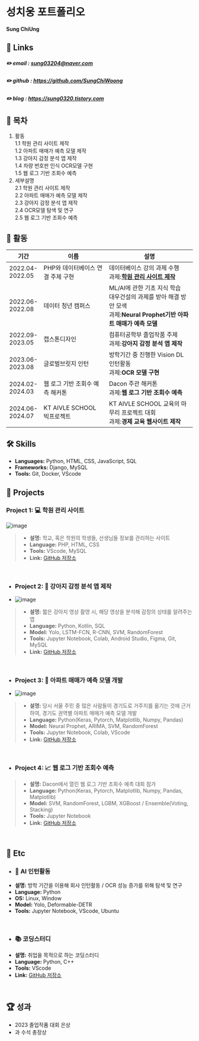 # 성치웅 포트폴리오

**Sung ChiUng**

## 🔗 Links
##### :pencil2: email : sung03204@naver.com
##### :pencil2: github : https://github.com/SungChiWoong
##### :pencil2: blog : https://sung0320.tistory.com

## 📝 목차
1. 활동
   <br>1.1 학원 관리 사이트 제작
   <br>1.2 아파트 매매가 예측 모델 제작
   <br>1.3 강아지 감정 분석 앱 제작
   <br>1.4 차량 번호판 인식 OCR모델 구현
   <br>1.5 웹 로그 기반 조회수 예측
2. 세부설명
   <br>2.1 학원 관리 사이트 제작
   <br>2.2 아파트 매매가 예측 모델 제작
   <br>2.3 강아지 감정 분석 앱 제작
   <br>2.4 OCR모델 탐색 및 연구
   <br>2.5 웹 로그 기반 조회수 예측

## 📄 활동
|기간|이름|설명|
|------|---|---|
|2022.04-<br>2022.05|PHP와 데이터베이스 연결 주제 구현|데이터베이스 강의 과제 수행<br>과제:[**학원 관리 사이트 제작**](#project-1-학원-관리-사이트)|
|2022.06-<br>2022.08|데이터 청년 캠퍼스|ML/AI에 관한 기초 지식 학습<br>대우건설의 과제를 받아 해결 방안 모색<br>과제:**Neural Prophet기반 아파트 매매가 예측 모델**|
|2022.09-<br>2023.05|캡스톤디자인|컴퓨터공학부 졸업작품 주제<br>과제:**강아지 감정 분석 앱 제작**|
|2023.06-<br>2023.08|글로벌브릿지 인턴|방학기간 중 진행한 Vision DL 인턴활동<br>과제:**OCR 모델 구현**|
|2024.02-<br>2024.03|웹 로그 기반 조회수 예측 해커톤|Dacon 주관 해커톤<br>과제:**웹 로그 기반 조회수 예측**|
|2024.06-<br>2024.07|KT AIVLE SCHOOL 빅프로젝트|KT AIVLE SCHOOL 교육의 마무리 프로젝트 대회<br>과제:**경제 교육 웹사이트 제작**|



## 🛠️ Skills
- **Languages:** Python, HTML, CSS, JavaScript, SQL
- **Frameworks:** Django, MySQL
- **Tools:** Git, Docker, VScode

## 📂 Projects

### Project 1: 💻 학원 관리 사이트
![image](https://github.com/SungChiWoong/SungChiWoong/assets/123548388/ecb506c1-4081-4caf-9c77-7fafd1cd0dda)
>- **설명:** 학교, 혹은 학원의 학생들, 선생님들 정보를 관리하는 사이트
>- **Language:** PHP, HTML, CSS
>- **Tools:** VScode, MySQL
>- **Link:** [GitHub 저장소](https://github.com/SungChiWoong/Student-Management)

<br>

- ### Project 2: 📱 강아지 감정 분석 앱 제작
- ![image](https://github.com/SungChiWoong/SungChiWoong/assets/123548388/d2f5c68e-a35c-4de8-954f-b01f3044cd6d)
>- **설명:** 짧은 강아지 영상 촬영 시, 해당 영상을 분석해 감정의 상태를 알려주는 앱
>- **Language:** Python, Kotlin, SQL
>- **Model:** Yolo, LSTM-FCN, R-CNN, SVM, RandomForest
>- **Tools:** Jupyter Notebook, Colab, Android Studio, Figma, Git, MySQL
>- **Link:** [GitHub 저장소](https://github.com/SungChiWoong/Capstone-Design)

<br>

- ### Project 3: 🏦 아파트 매매가 예측 모델 개발
- ![image](https://github.com/SungChiWoong/SungChiWoong/assets/123548388/416237d4-0071-41c0-8e1d-5974ebacb0c3)
>- **설명:** 당시 서울 주민 중 많은 사람들이 경기도로 거주지를 옮기는 것에 근거하여, 경기도 권역별 아파트 매매가 예측 모델 개발
>- **Language:** Python(Keras, Pytorch, Matplotlib, Numpy, Pandas)
>- **Model:** Neural Prophet, ARIMA, SVM, RandomForest
>- **Tools:** Jupyter Notebook, Colab, VScode
>- **Link:** [GitHub 저장소](https://github.com/SungChiWoong/Apartment_Price_Prediction)

<br>

- ### Project 4: 📈 웹 로그 기반 조회수 예측
>- **설명:** Dacon에서 열린 웹 로그 기반 조회수 예측 대회 참가
>- **Language:** Python(Keras, Pytorch, Matplotlib, Numpy, Pandas, Matplotlib)
>- **Model:** SVM, RandomForest, LGBM, XGBoost / Ensemble(Voting, Stacking)
>- **Tools:** Jupyter Notebook
>- **Link:** [GitHub 저장소](https://github.com/SungChiWoong/Search_Count)

<br>

## 📌 Etc
- ### 🤖 AI 인턴활동
- **설명:** 방학 기간을 이용해 회사 인턴활동 / OCR 성능 증가를 위해 탐색 및 연구
- **Language:** Python
- **OS:** Linux, Window
- **Model:** Yolo, Deformable-DETR
- **Tools:** Jupyter Notebook, VScode, Ubuntu

<br>

- ### 📚 코딩스터디
- **설명:** 취업을 목적으로 하는 코딩스터디
- **Language:** Python, C++
- **Tools:** VScode
- **Link:** [GitHub 저장소](https://github.com/Vion44/Study-Aivle-)

<br>

## 🏆 성과
- 2023 졸업작품 대회 은상
- 과 수석 총장상


